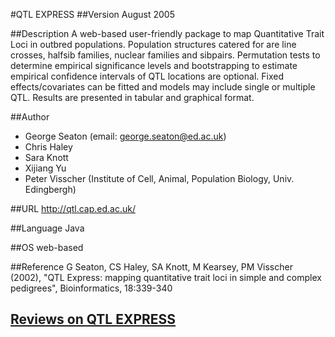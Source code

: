 #QTL EXPRESS
##Version
August 2005

##Description
A web-based user-friendly package to map Quantitative Trait Loci in outbred populations. Population structures catered for are line crosses, halfsib families, nuclear families and sibpairs. Permutation tests to determine empirical significance levels and bootstrapping to estimate empirical confidence intervals of QTL locations are optional. Fixed effects/covariates can be fitted and models may include single or multiple QTL. Results are presented in tabular and graphical format.

##Author
* George Seaton (email: george.seaton@ed.ac.uk)
* Chris Haley
* Sara Knott
* Xijiang Yu
* Peter Visscher (Institute of Cell, Animal, Population Biology, Univ. Edingbergh)

##URL
http://qtl.cap.ed.ac.uk/

##Language
Java

##OS
web-based

##Reference
G Seaton, CS Haley, SA Knott, M Kearsey, PM Visscher (2002), "QTL Express: mapping quantitative trait loci in simple and complex pedigrees", Bioinformatics, 18:339-340


## [Reviews on QTL EXPRESS](https://github.com/gaow/genetic-analysis-software/issues/439)